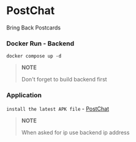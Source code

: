 # PostChat

 Bring Back Postcards

### Docker Run - Backend

`docker compose up -d`  

> **NOTE** 
> 
> Don't forget to build backend first

### Application

`install the latest APK file` - [PostChat](https://drive.google.com/drive/folders/11aXbKe7J0nFiG0y5oyfAy0OaEq5ckmtb?usp=sharing)

>  **NOTE**
> 
> When asked for ip use backend ip address
